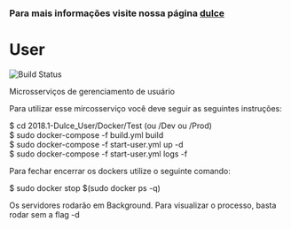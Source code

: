 ### Para mais informações visite nossa página [dulce](https://fga-gpp-mds.github.io/2018.1-Dulce_App/index.html)
# User
![Build Status](https://travis-ci.org/Dulce-Work-Schedule/2018.1-Dulce_User.svg?branch=master)

Microsserviços de gerenciamento de usuário

Para utilizar esse mircosserviço você deve seguir as seguintes instruções:

$ cd 2018.1-Dulce_User/Docker/Test (ou /Dev ou /Prod)   
$ sudo docker-compose -f build.yml  build  
$ sudo docker-compose -f start-user.yml up -d  
$ sudo docker-compose -f start-user.yml logs -f  


Para fechar encerrar os dockers utilize o seguinte comando:

$ sudo docker stop $(sudo docker ps -q)

Os servidores rodarão em Background. Para visualizar o processo, basta rodar sem a flag -d
